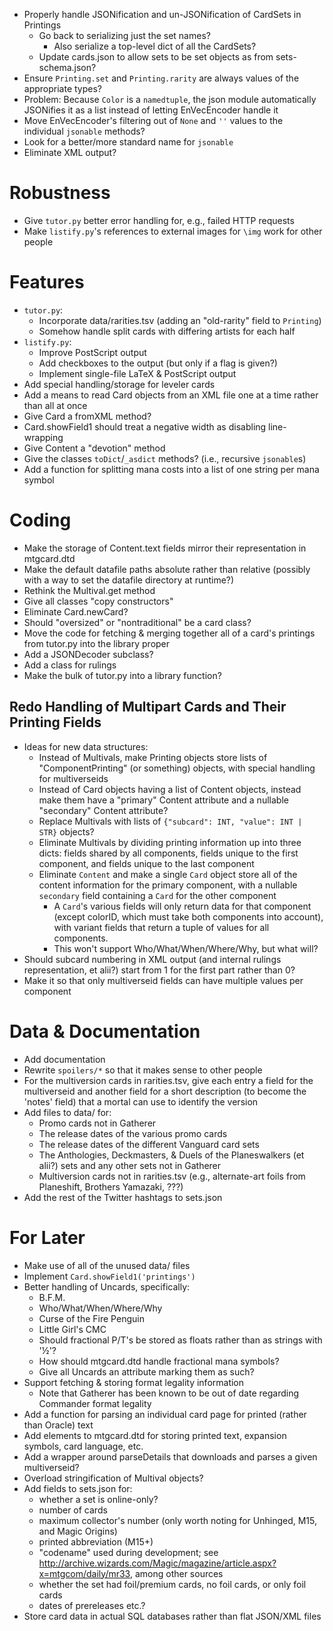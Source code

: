 - Properly handle JSONification and un-JSONification of CardSets in Printings
    - Go back to serializing just the set names?
        - Also serialize a top-level dict of all the CardSets?
    - Update cards.json to allow sets to be set objects as from
      sets-schema.json?
- Ensure `Printing.set` and `Printing.rarity` are always values of the
  appropriate types?
- Problem: Because `Color` is a `namedtuple`, the json module automatically
  JSONifies it as a list instead of letting EnVecEncoder handle it
- Move EnVecEncoder's filtering out of `None` and `''` values to the individual
  `jsonable` methods?
- Look for a better/more standard name for `jsonable`
- Eliminate XML output?

# Robustness

- Give `tutor.py` better error handling for, e.g., failed HTTP requests
- Make `listify.py`'s references to external images for `\img` work for other
  people

# Features

- `tutor.py`:
    - Incorporate data/rarities.tsv (adding an "old-rarity" field to
      `Printing`)
    - Somehow handle split cards with differing artists for each half
- `listify.py`:
    - Improve PostScript output
    - Add checkboxes to the output (but only if a flag is given?)
    - Implement single-file LaTeX & PostScript output
- Add special handling/storage for leveler cards
- Add a means to read Card objects from an XML file one at a time rather than
  all at once
- Give Card a fromXML method?
- Card.showField1 should treat a negative width as disabling line-wrapping
- Give Content a "devotion" method
- Give the classes `toDict`/`_asdict` methods? (i.e., recursive `jsonable`s)
- Add a function for splitting mana costs into a list of one string per mana
  symbol

# Coding

- Make the storage of Content.text fields mirror their representation in
  mtgcard.dtd
- Make the default datafile paths absolute rather than relative (possibly with
  a way to set the datafile directory at runtime?)
- Rethink the Multival.get method
- Give all classes "copy constructors"
- Eliminate Card.newCard?
- Should "oversized" or "nontraditional" be a card class?
- Move the code for fetching & merging together all of a card's printings from
  tutor.py into the library proper
- Add a JSONDecoder subclass?
- Add a class for rulings
- Make the bulk of tutor.py into a library function?

## Redo Handling of Multipart Cards and Their Printing Fields

- Ideas for new data structures:
    - Instead of Multivals, make Printing objects store lists of
      "ComponentPrinting" (or something) objects, with special handling for
      multiverseids
    - Instead of Card objects having a list of Content objects, instead make
      them have a "primary" Content attribute and a nullable "secondary"
      Content attribute?
    - Replace Multivals with lists of `{"subcard": INT, "value": INT | STR}`
      objects?
    - Eliminate Multivals by dividing printing information up into three dicts:
      fields shared by all components, fields unique to the first component,
      and fields unique to the last component
    - Eliminate `Content` and make a single `Card` object store all of the
      content information for the primary component, with a nullable
      `secondary` field containing a `Card` for the other component
        - A `Card`'s various fields will only return data for that component
          (except colorID, which must take both components into account), with
          variant fields that return a tuple of values for all components.
        - This won't support Who/What/When/Where/Why, but what will?
- Should subcard numbering in XML output (and internal rulings representation,
  et alii?) start from 1 for the first part rather than 0?
- Make it so that only multiverseid fields can have multiple values per
  component

# Data & Documentation

- Add documentation
- Rewrite `spoilers/*` so that it makes sense to other people
- For the multiversion cards in rarities.tsv, give each entry a field for the
  multiverseid and another field for a short description (to become the
  'notes' field) that a mortal can use to identify the version
- Add files to data/ for:
    - Promo cards not in Gatherer
    - The release dates of the various promo cards
    - The release dates of the different Vanguard card sets
    - The Anthologies, Deckmasters, & Duels of the Planeswalkers (et alii?)
      sets and any other sets not in Gatherer
    - Multiversion cards not in rarities.tsv (e.g., alternate-art foils from
      Planeshift, Brothers Yamazaki, ???)
- Add the rest of the Twitter hashtags to sets.json

# For Later

- Make use of all of the unused data/ files
- Implement `Card.showField1('printings')`
- Better handling of Uncards, specifically:
    - B.F.M.
    - Who/What/When/Where/Why
    - Curse of the Fire Penguin
    - Little Girl's CMC
    - Should fractional P/T's be stored as floats rather than as strings with
      '½'?
    - How should mtgcard.dtd handle fractional mana symbols?
    - Give all Uncards an attribute marking them as such?
- Support fetching & storing format legality information
    - Note that Gatherer has been known to be out of date regarding Commander
      format legality
- Add a function for parsing an individual card page for printed (rather than
  Oracle) text
- Add elements to mtgcard.dtd for storing printed text, expansion symbols,
  card language, etc.
- Add a wrapper around parseDetails that downloads and parses a given
  multiverseid?
- Overload stringification of Multival objects?
- Add fields to sets.json for:
    - whether a set is online-only?
    - number of cards
    - maximum collector's number (only worth noting for Unhinged, M15, and
      Magic Origins)
    - printed abbreviation (M15+)
    - "codename" used during development; see
      <http://archive.wizards.com/Magic/magazine/article.aspx?x=mtgcom/daily/mr33>,
      among other sources
    - whether the set had foil/premium cards, no foil cards, or only foil cards
    - dates of prereleases etc.?
- Store card data in actual SQL databases rather than flat JSON/XML files
